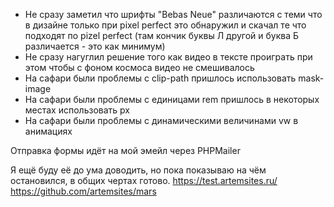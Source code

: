 * Не сразу заметил что шрифты "Bebas Neue" различаются с теми что в дизайне только при pixel perfect это обнаружил и скачал те что подходят по pizel perfect (там кончик буквы Л другой и буква Б различается - это как минимум)
* Не сразу нагуглил решение того как видео в тексте проиграть при этом чтобы с фоном космоса видео не смешивалось
* На сафари были проблемы с clip-path пришлось использовать mask-image
* На сафари были проблемы с единицами rem пришлось в некоторых местах использовать px
* На сафари были проблемы с динамическими величинами vw в анимациях

Отправка формы идёт на мой эмейл через PHPMailer

Я ещё буду её до ума доводить, но пока показываю на чём остановился, в общих чертах готово.
https://test.artemsites.ru/   
https://github.com/artemsites/mars  
